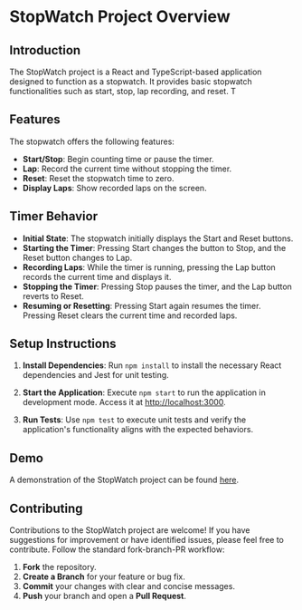 
# StopWatch Project Overview

## Introduction
The StopWatch project is a React and TypeScript-based application designed to function as a stopwatch. It provides basic stopwatch functionalities such as start, stop, lap recording, and reset. T

## Features

The stopwatch offers the following features:
- **Start/Stop**: Begin counting time or pause the timer.
- **Lap**: Record the current time without stopping the timer.
- **Reset**: Reset the stopwatch time to zero.
- **Display Laps**: Show recorded laps on the screen.

## Timer Behavior

- **Initial State**: The stopwatch initially displays the Start and Reset buttons.
- **Starting the Timer**: Pressing Start changes the button to Stop, and the Reset button changes to Lap.
- **Recording Laps**: While the timer is running, pressing the Lap button records the current time and displays it.
- **Stopping the Timer**: Pressing Stop pauses the timer, and the Lap button reverts to Reset.
- **Resuming or Resetting**: Pressing Start again resumes the timer. Pressing Reset clears the current time and recorded laps.

## Setup Instructions

1. **Install Dependencies**:
   Run `npm install` to install the necessary React dependencies and Jest for unit testing.

2. **Start the Application**:
   Execute `npm start` to run the application in development mode. Access it at [http://localhost:3000](http://localhost:3000).

3. **Run Tests**:
   Use `npm test` to execute unit tests and verify the application's functionality aligns with the expected behaviors.

## Demo

A demonstration of the StopWatch project can be found [here](https://github.com/vyhoangquocnguyen/eng-intern-assessment-react/assets/36269757/181a452d-1738-4f4f-a305-a464c4d39745).

## Contributing

Contributions to the StopWatch project are welcome! If you have suggestions for improvement or have identified issues, please feel free to contribute. Follow the standard fork-branch-PR workflow:
1. **Fork** the repository.
2. **Create a Branch** for your feature or bug fix.
3. **Commit** your changes with clear and concise messages.
4. **Push** your branch and open a **Pull Request**.

